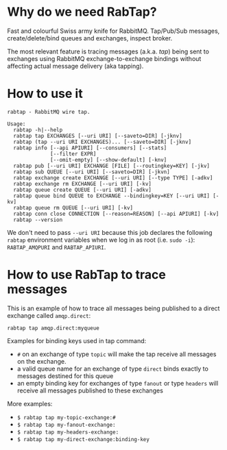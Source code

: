 # Why do we need RabTap?

Fast and colourful Swiss army knife for RabbitMQ. Tap/Pub/Sub messages, create/delete/bind queues and exchanges, inspect broker.

The most relevant feature is tracing messages (a.k.a. *tap*) being sent to exchanges using RabbitMQ exchange-to-exchange bindings without affecting actual message delivery (aka tapping).


# How to use it

```
rabtap - RabbitMQ wire tap.

Usage:
  rabtap -h|--help
  rabtap tap EXCHANGES [--uri URI] [--saveto=DIR] [-jknv]
  rabtap (tap --uri URI EXCHANGES)... [--saveto=DIR] [-jknv]
  rabtap info [--api APIURI] [--consumers] [--stats]
              [--filter EXPR]
              [--omit-empty] [--show-default] [-knv]
  rabtap pub [--uri URI] EXCHANGE [FILE] [--routingkey=KEY] [-jkv]
  rabtap sub QUEUE [--uri URI] [--saveto=DIR] [-jkvn]
  rabtap exchange create EXCHANGE [--uri URI] [--type TYPE] [-adkv]
  rabtap exchange rm EXCHANGE [--uri URI] [-kv]
  rabtap queue create QUEUE [--uri URI] [-adkv]
  rabtap queue bind QUEUE to EXCHANGE --bindingkey=KEY [--uri URI] [-kv]
  rabtap queue rm QUEUE [--uri URI] [-kv]
  rabtap conn close CONNECTION [--reason=REASON] [--api APIURI] [-kv]
  rabtap --version
```

We don't need to pass `--uri URI` because this job declares the following `rabtap` environment variables when we log in as root (i.e. `sudo -i`): `RABTAP_AMQPURI` and `RABTAP_APIURI`.

# How to use RabTap to trace messages

This is an example of how to trace all messages being published to a direct exchange called `amqp.direct`:
```
rabtap tap amqp.direct:myqueue
```

Examples for binding keys used in tap command:

- `#` on an exchange of type `topic` will make the tap receive all messages on the exchange.
- a valid queue name for an exchange of type `direct` binds exactly to messages destined for this queue
- an empty binding key for exchanges of type `fanout` or type `headers` will receive all messages published to these exchanges

More examples:
- `$ rabtap tap my-topic-exchange:#`
- `$ rabtap tap my-fanout-exchange:`
- `$ rabtap tap my-headers-exchange:`
- `$ rabtap tap my-direct-exchange:binding-key`
